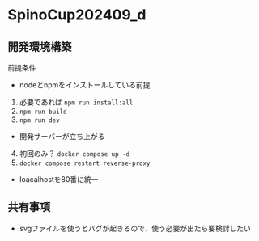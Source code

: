 # SpinoCup202409_d

## 開発環境構築
前提条件
- nodeとnpmをインストールしている前提


1. 必要であれば `npm run install:all`
2. `npm run build`
3. `npm run dev`
  - 開発サーバーが立ち上がる
4. 初回のみ？ `docker compose up -d`
5. `docker compose restart reverse-proxy`
  - loacalhostを80番に統一


## 共有事項
- svgファイルを使うとバグが起きるので、使う必要が出たら要検討したい